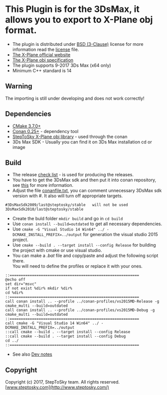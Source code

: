 # This Plugin is for the 3DsMax, it allows you to export to X-Plane obj format.
- The plugin is distributed under 
[BSD (3-Clause)](http://opensource.org/licenses/BSD-3-Clause) 
license for more information read the [license](license.txt) file.
- [The X-Plane official website](http://www.x-plane.com/)
- [The X-Plane obj specification](http://developer.x-plane.com/?article=obj8-file-format-specification)
- The plugin supports 9-2017 3Ds Max (x64 only)
- Minimum C++ standard is 14

## Warning 
The importing is still under developing and does not work correctly!

## Dependencies
- [CMake 3.7.0+](https://cmake.org/)
- [Conan 0.25+](https://www.conan.io) - dependency tool
- [StepToSky X-Plane obj library](https://github.com/steptosky/XplnObj) - used through the conan
- 3Ds Max SDK - Usually you can find it on 3Ds Max installation cd or image

## Build
- The release [check list](doc/release-checklist.md) - is used for producing the releases.
- You have to get the 3DsMax sdk and then put it into conan repository, 
see [this](https://bitbucket.org/steptosky/conan-recipe-3dsmax-sdk) for
more information.
- Adjust the file [conanfile.txt](conanfile.txt), you can comment 
unnecessary 3DsMax sdk version with *#*. 
It also will turn off appropriate targets.
```
#3DsMaxSdk2009/last@steptosky/stable   will not be used
3DsMaxSdk2010/last@steptosky/stable
```
- Create the buld folder ```mkdir build``` and go in ```cd build```
- Use ```conan install --build=outdated``` to get all necessary dependencies.
- Use ```cmake -G "Visual Studio 14 Win64" ../ -DCMAKE_INSTALL_PREFIX=../output```
for generation the visual studio 2015 project.
- Use ```cmake --build . --target install --config Release``` 
for building the project with cmake or use visual studio.
- You can make a *.bat* file and copy/paste and adjust the following script there.  
You will need to define the profiles or replace it with your ones.
  
```
::==========================================================
@echo off
set dir="msvc"
if not exist %dir% mkdir %dir%
cd %dir%
::==========================================================
call conan install .. --profile ../conan-profiles/vs2015MD-Release -g cmake_multi --build=outdated
call conan install .. --profile ../conan-profiles/vs2015MD-Debug -g cmake_multi --build=outdated
::==========================================================
call cmake -G "Visual Studio 14 Win64" ../ -DCMAKE_INSTALL_PREFIX=../output
::call cmake --build . --target install --config Release
::call cmake --build . --target install --config Debug
cd ../
::==========================================================
```
- See also [Dev notes](doc/dev-notes.md)

## Copyright
Copyright (c) 2017, StepToSky team. All rights reserved.  
[www.steptosky.com](http://www.steptosky.com/)